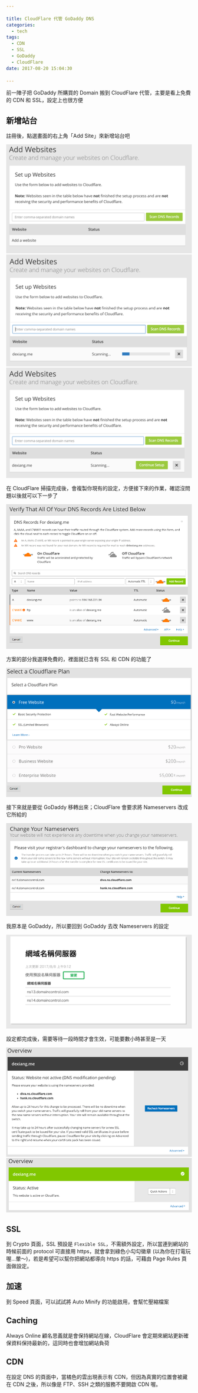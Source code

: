 ```yaml
---

title: CloudFlare 代管 GoDaddy DNS
categories: 
  - tech
tags:
  - CDN
  - SSL
  - GoDaddy
  - CloudFlare
date: 2017-08-20 15:04:30

---
```


前一陣子把 GoDaddy 所購買的 Domain 搬到 CloudFlare 代管，主要是看上免費的 CDN 和 SSL，設定上也很方便

## 新增站台 ##

註冊後，點選畫面的右上角「Add Site」來新增站台吧

<!-- more -->

![新增 Domain](add-site-1.png)
![掃描 Domain 中](add-site-2.png)
![掃描 Domain 完成](add-site-3.png)

在 CloudFlare 掃描完成後，會複製你現有的設定，方便接下來的作業，確認沒問題以後就可以下一步了

![DNS 結果](DNS-records.png)

方案的部分我選擇免費的，裡面就已含有 SSL 和 CDN 的功能了

![選擇方案](choose-plan.png)

接下來就是要從 GoDaddy 移轉出來；CloudFlare 會要求將 Nameservers 改成它所給的

![Nameservers](change-nameservers.png)

我原本是 GoDaddy，所以要回到 GoDaddy 去改 Nameservers 的設定

![GoDaddy Nameservers](godaddy-nameservers.png)

設定都完成後，需要等待一段時間才會生效，可能要數小時甚至是一天

![等待生效](nameservers-pending.png)
![轉移完成](success.png)

## SSL ##

到 Crypto 頁面，SSL 預設是 `Flexible SSL`，不需額外設定，所以當連到網站的時候前面的 protocol 可直接用 https，就會拿到綠色小勾勾徽章 (以為你在打電玩喔...暈～)，若是希望可以幫你把網站都導向 https 的話，可藉由 Page Rules 頁面做設定。

## 加速 ##

到 Speed 頁面，可以試試將 Auto Minify 的功能啟用，會幫忙壓縮檔案

## Caching ##

Always Online 顧名思義就是會保持網站在線，CloudFlare 會定期來網站更新確保資料保持最新的，這同時也會增加網站負荷

## CDN ##

在設定 DNS 的頁面中，當橘色的雲出現表示有 CDN，但因為真實的位置會被藏在 CDN 之後，所以像是 FTP、SSH 之類的服務不要開啟 CDN 喔。

